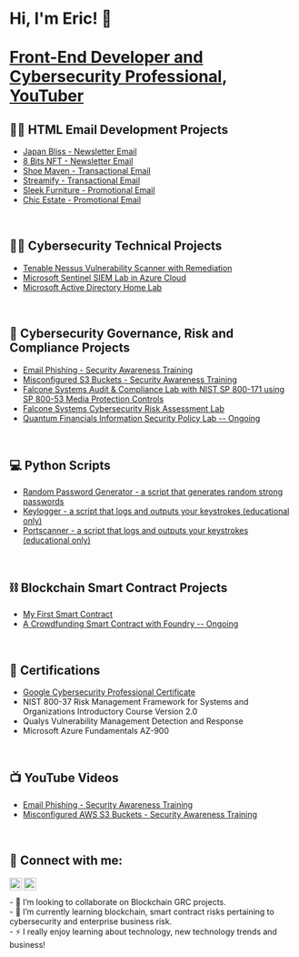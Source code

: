 <h1>Hi, I'm Eric! 👋<br/><a href="https://www.linkedin.com/in/eric-chun-b536711a/">
  <br/>
  Front-End Developer and Cybersecurity Professional</a>, <a href="https://www.youtube.com/c/WhatTheHackdude">YouTuber</a></h1>
  
<h2>👨‍💻 HTML Email Development Projects</h2>

  - [Japan Bliss - Newsletter Email](https://github.com/chun-eric/newsletter_1)
  - [8 Bits NFT - Newsletter Email](https://github.com/chun-eric/newsletter2)
  - [Shoe Maven - Transactional Email](https://github.com/chun-eric/transactional_1)
  - [Streamify - Transactional Email](https://github.com/chun-eric/transactional_2)
  - [Sleek Furniture - Promotional Email](https://github.com/chun-eric/promotional_1)
  - [Chic Estate - Promotional Email](https://github.com/chun-eric/promotional_2)

  <br/>
<h2>👨‍💻 Cybersecurity Technical Projects</h2>

  - [Tenable Nessus Vulnerability Scanner with Remediation](https://github.com/chun-eric/nessus-scanner)
  - [Microsoft Sentinel SIEM Lab in Azure Cloud](https://github.com/chun-eric/sentinel-siem)
  - [Microsoft Active Directory Home Lab](https://github.com/chun-eric/active-directory-homelab)


<br/>
<h2>🔱 Cybersecurity Governance, Risk and Compliance Projects</h2>


  - [Email Phishing - Security Awareness Training](https://github.com/chun-eric/emailphishing)
  - [Misconfigured S3 Buckets - Security Awareness Training](https://github.com/chun-eric/misconfigureds3)
  - [Falcone Systems Audit & Compliance Lab with NIST SP 800-171 using SP 800-53 Media Protection Controls](https://github.com/chun-eric/grcauditlab/blob/main/README.md)
  - [Falcone Systems Cybersecurity Risk Assessment Lab](https://github.com/chun-eric/grcrisklab/blob/main/README.md)
  - [Quantum Financials Information Security Policy Lab -- Ongoing ](https://github.com/chun-eric/infosecprogram)

  
<br/>
<h2>💻 Python Scripts</h2>

  - [Random Password Generator - a script that generates random strong passwords](https://github.com/chun-eric/keylogger)
  - [Keylogger - a script that logs and outputs your keystrokes (educational only)](https://github.com/chun-eric/key-logger)
  - [Portscanner - a script that logs and outputs your keystrokes (educational only)](https://github.com/chun-eric/portscannerbasic)


<br/>
<h2>⛓️ Blockchain Smart Contract Projects</h2>

  - [My First Smart Contract](https://github.com/chun-eric/first-smart-contract)
  - [A Crowdfunding Smart Contract with Foundry -- Ongoing](https://github.com/chun-eric/foundry_crowdfunding)

 
<br/>
<h2>📜 Certifications</h2>

  - [Google Cybersecurity Professional Certificate](https://www.coursera.org/account/accomplishments/professional-cert/24PFFD9EF64K)
  - NIST 800-37 Risk Management Framework for Systems and Organizations Introductory Course Version 2.0
  - Qualys Vulnerability Management Detection and Response
  - Microsoft Azure Fundamentals AZ-900

<br/>
<h2>📺 YouTube Videos</h2>

  - [Email Phishing - Security Awareness Training](https://youtu.be/AEjrgBnae7s)
  - [Misconfigured AWS S3 Buckets - Security Awareness Training](https://youtu.be/MFxIpmqld-w)

<br/>
<h2> 🤳 Connect with me:</h2>

[<img align="left" alt="Eric Chun | YouTube" width="22px" src="https://cdn.jsdelivr.net/npm/simple-icons@v3/icons/youtube.svg" />][youtube]
[<img align="left" alt="Eric Chun | LinkedIn" width="22px" src="https://cdn.jsdelivr.net/npm/simple-icons@v3/icons/linkedin.svg" />][linkedin]



[youtube]: https://www.youtube.com/c/whatthehackdude
[linkedin]: https://linkedin.com/in/eric-chun-b536711a/

<br/>
<br/>
- 👯 I’m looking to collaborate on Blockchain GRC projects.
<br/>
- 🌱 I’m currently learning blockchain, smart contract risks pertaining to cybersecurity and enterprise business risk.
<br/>
- ⚡ I really enjoy learning about technology, new technology trends and business!
  
<!--
**** is a ✨ _special_ ✨ repository because its `README.md` (this file) appears on your GitHub profile.

Here are some ideas to get you started:

- 🔭 I’m currently working on ...


- 🤔 I’m looking for help with ...
- 💬 Ask me about ...
- 📫 How to reach me: ...
- ⚡ Fun fact: ...
-->
